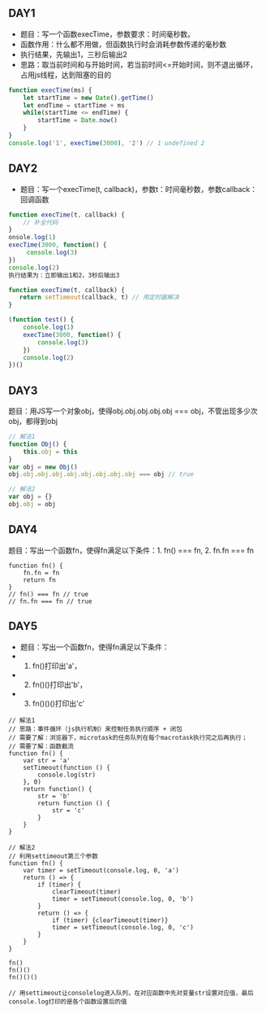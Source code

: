 ## DAY1

 * 题目：写一个函数execTime，参数要求：时间毫秒数。
 * 函数作用：什么都不用做，但函数执行时会消耗参数传递的毫秒数
 * 执行结果，先输出1，三秒后输出2
 * 思路：取当前时间和与开始时间，若当前时间<=开始时间，则不退出循环，占用js线程，达到阻塞的目的

```javascript
function execTime(ms) {
    let startTime = new Date().getTime()
    let endTime = startTime + ms
    while(startTime <= endTime) {
        startTime = Date.now()
    }
}
console.log('1', execTime(3000), '2') // 1 undefined 2
```

## DAY2

* 题目：写一个execTime(t, callback)，参数t：时间毫秒数，参数callback：回调函数

```javascript
function execTime(t, callback) {
    // 补全代码
}
onsole.log(1)
execTime(3000, function() {
     console.log(3)
})
console.log(2)
执行结果为：立即输出1和2，3秒后输出3

function execTime(t, callback) {
   return setTimeout(callback, t) // 用定时器解决
}

(function test() {
    console.log(1)
    execTime(3000, function() {
        console.log(3)
    })
    console.log(2)
})()
```

## DAY3

题目：用JS写一个对象obj，使得obj.obj.obj.obj.obj === obj，不管出现多少次obj，都得到obj

```javascript
// 解法1
function Obj() {
    this.obj = this
}
var obj = new Obj()
obj.obj.obj.obj.obj.obj.obj.obj.obj === obj // true

// 解法2
var obj = {}
obj.obj = obj
```

## DAY4
题目：写出一个函数fn，使得fn满足以下条件：1. fn() === fn, 2. fn.fn === fn

```
function fn() {
    fn.fn = fn
    return fn
}
// fn() === fn // true
// fn.fn === fn // true
```

## DAY5
 * 题目：写出一个函数fn，使得fn满足以下条件：
 * 1. fn()打印出'a'，
 * 2. fn()()打印出'b'，
 * 3. fn()()()打印出'c'

 
```
// 解法1
// 思路：事件循环（js执行机制）来控制任务执行顺序 + 闭包
// 需要了解：浏览器下，microtask的任务队列在每个macrotask执行完之后再执行；
// 需要了解：函数截流
function fn() {
    var str = 'a'
    setTimeout(function () {
        console.log(str)
    }, 0)
    return function() {
        str = 'b'
        return function () {
            str = 'c'
        }
    }
}

// 解法2
// 利用settimeout第三个参数
function fn() {
    var timer = setTimeout(console.log, 0, 'a')
    return () => {
        if (timer) {
            clearTimeout(timer)
            timer = setTimeout(console.log, 0, 'b')
        }
        return () => {
            if (timer) {clearTimeout(timer)}
            timer = setTimeout(console.log, 0, 'c')
        }
    }
}

fn()
fn()()
fn()()()

// 用settimeout让consolelog进入队列，在对应函数中先对变量str设置对应值，最后console.log打印的是各个函数设置后的值
```
